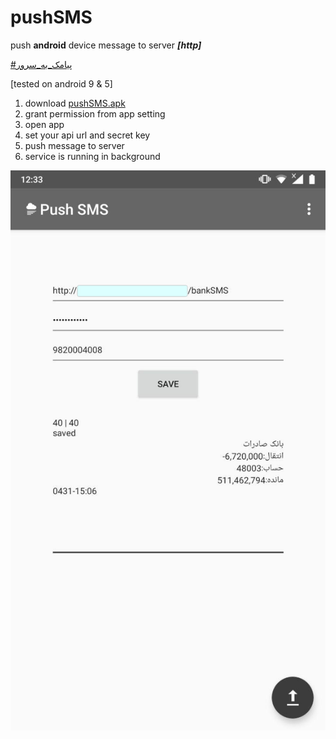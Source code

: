 # pushSMS
push **android** device message to server _**[http]**_

[#پیامک_به_سرور](https://github.com/dalirnet/pushSMS)


[tested on android 9 & 5]

1. download [pushSMS.apk](https://github.com/dalirnet/pushSMS/raw/master/pushSMS.apk)
2. grant permission from app setting
3. open app
4. set your api url and secret key
5. push message to server
6. service is running in background

![screenshot](https://github.com/dalirnet/pushSMS/raw/master/app.jpg)
